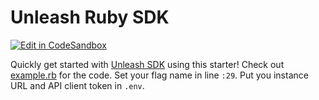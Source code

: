 # Unleash Ruby SDK

[![Edit in CodeSandbox](https://codesandbox.io/static/img/play-codesandbox.svg)](https://codesandbox.io/s/github/Unleash/unleash-sdk-examples/tree/main/Ruby)

Quickly get started with [Unleash SDK](https://github.com/Unleash/unleash-client-ruby) using this starter! Check out [example.rb](./example.rb) for the code. Set your flag name in line `:29`. Put you instance URL and API client token in `.env`.
